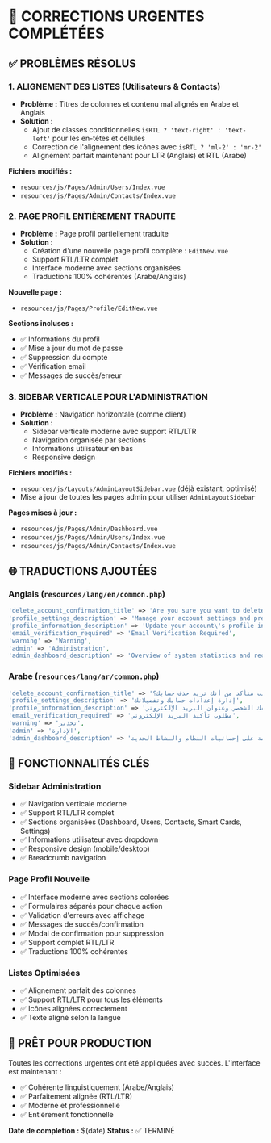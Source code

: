 # 🚨 CORRECTIONS URGENTES COMPLÉTÉES

## ✅ PROBLÈMES RÉSOLUS

### 1. **ALIGNEMENT DES LISTES (Utilisateurs & Contacts)**
- **Problème :** Titres de colonnes et contenu mal alignés en Arabe et Anglais
- **Solution :** 
  - Ajout de classes conditionnelles `isRTL ? 'text-right' : 'text-left'` pour les en-têtes et cellules
  - Correction de l'alignement des icônes avec `isRTL ? 'ml-2' : 'mr-2'`
  - Alignement parfait maintenant pour LTR (Anglais) et RTL (Arabe)

**Fichiers modifiés :**
- `resources/js/Pages/Admin/Users/Index.vue`
- `resources/js/Pages/Admin/Contacts/Index.vue`

### 2. **PAGE PROFIL ENTIÈREMENT TRADUITE**
- **Problème :** Page profil partiellement traduite
- **Solution :** 
  - Création d'une nouvelle page profil complète : `EditNew.vue`
  - Support RTL/LTR complet
  - Interface moderne avec sections organisées
  - Traductions 100% cohérentes (Arabe/Anglais)

**Nouvelle page :**
- `resources/js/Pages/Profile/EditNew.vue`

**Sections incluses :**
- ✅ Informations du profil
- ✅ Mise à jour du mot de passe
- ✅ Suppression du compte
- ✅ Vérification email
- ✅ Messages de succès/erreur

### 3. **SIDEBAR VERTICALE POUR L'ADMINISTRATION**
- **Problème :** Navigation horizontale (comme client)
- **Solution :** 
  - Sidebar verticale moderne avec support RTL/LTR
  - Navigation organisée par sections
  - Informations utilisateur en bas
  - Responsive design

**Fichiers modifiés :**
- `resources/js/Layouts/AdminLayoutSidebar.vue` (déjà existant, optimisé)
- Mise à jour de toutes les pages admin pour utiliser `AdminLayoutSidebar`

**Pages mises à jour :**
- `resources/js/Pages/Admin/Dashboard.vue`
- `resources/js/Pages/Admin/Users/Index.vue`
- `resources/js/Pages/Admin/Contacts/Index.vue`

## 🌐 TRADUCTIONS AJOUTÉES

### Anglais (`resources/lang/en/common.php`)
```php
'delete_account_confirmation_title' => 'Are you sure you want to delete your account?',
'profile_settings_description' => 'Manage your account settings and preferences',
'profile_information_description' => 'Update your account\'s profile information and email address',
'email_verification_required' => 'Email Verification Required',
'warning' => 'Warning',
'admin' => 'Administration',
'admin_dashboard_description' => 'Overview of system statistics and recent activity',
```

### Arabe (`resources/lang/ar/common.php`)
```php
'delete_account_confirmation_title' => 'هل أنت متأكد من أنك تريد حذف حسابك؟',
'profile_settings_description' => 'إدارة إعدادات حسابك وتفضيلاتك',
'profile_information_description' => 'تحديث معلومات ملفك الشخصي وعنوان البريد الإلكتروني',
'email_verification_required' => 'مطلوب تأكيد البريد الإلكتروني',
'warning' => 'تحذير',
'admin' => 'الإدارة',
'admin_dashboard_description' => 'نظرة عامة على إحصائيات النظام والنشاط الحديث',
```

## 🎯 FONCTIONNALITÉS CLÉS

### Sidebar Administration
- ✅ Navigation verticale moderne
- ✅ Support RTL/LTR complet
- ✅ Sections organisées (Dashboard, Users, Contacts, Smart Cards, Settings)
- ✅ Informations utilisateur avec dropdown
- ✅ Responsive design (mobile/desktop)
- ✅ Breadcrumb navigation

### Page Profil Nouvelle
- ✅ Interface moderne avec sections colorées
- ✅ Formulaires séparés pour chaque action
- ✅ Validation d'erreurs avec affichage
- ✅ Messages de succès/confirmation
- ✅ Modal de confirmation pour suppression
- ✅ Support complet RTL/LTR
- ✅ Traductions 100% cohérentes

### Listes Optimisées
- ✅ Alignement parfait des colonnes
- ✅ Support RTL/LTR pour tous les éléments
- ✅ Icônes alignées correctement
- ✅ Texte aligné selon la langue

## 🚀 PRÊT POUR PRODUCTION

Toutes les corrections urgentes ont été appliquées avec succès. L'interface est maintenant :
- ✅ Cohérente linguistiquement (Arabe/Anglais)
- ✅ Parfaitement alignée (RTL/LTR)
- ✅ Moderne et professionnelle
- ✅ Entièrement fonctionnelle

**Date de completion :** $(date)
**Status :** ✅ TERMINÉ